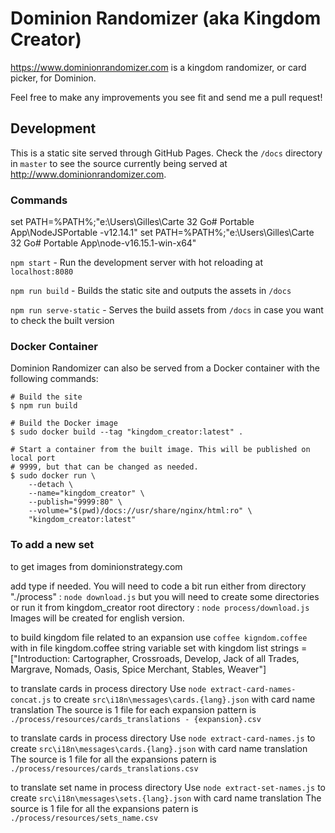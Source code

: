 # Dominion Randomizer (aka Kingdom Creator)

https://www.dominionrandomizer.com is a kingdom randomizer, or card picker, for Dominion.

Feel free to make any improvements you see fit and send me a pull request!

## Development
This is a static site served through GitHub Pages. Check the `/docs` directory in `master` to see the source currently being served at http://www.dominionrandomizer.com.

### Commands


set PATH=%PATH%;"e:\Users\Gilles\Carte 32 Go\# Portable App\NodeJSPortable -v12.14.1"
set PATH=%PATH%;"e:\Users\Gilles\Carte 32 Go\# Portable App\node-v16.15.1-win-x64"

`npm start` - Run the development server with hot reloading at `localhost:8080`

`npm run build` - Builds the static site and outputs the assets in `/docs`

`npm run serve-static` - Serves the build assets from `/docs` in case you want to check the built version

### Docker Container

Dominion Randomizer can also be served from a Docker container with the
following commands:

```shell
# Build the site
$ npm run build

# Build the Docker image
$ sudo docker build --tag "kingdom_creator:latest" .

# Start a container from the built image. This will be published on local port
# 9999, but that can be changed as needed.
$ sudo docker run \
    --detach \
    --name="kingdom_creator" \
    --publish="9999:80" \
    --volume="$(pwd)/docs://usr/share/nginx/html:ro" \
    "kingdom_creator:latest"
```

### To add a new set

to get images from dominionstrategy.com

add type if needed. You will need to code a bit
run either from directory "./process" : 
`node download.js`
but you will need to create some directories
or run it from kingdom_creator root directory : 
`node process/download.js`
Images will be created for english version.

to build kingdom file related to an expansion use
`coffee kigndom.coffee`
with in file kingdom.coffee
string variable set with kingdom list 
strings = ["Introduction: Cartographer, Crossroads, Develop, Jack of all Trades, Margrave, Nomads, Oasis, Spice Merchant, Stables, Weaver"]


to translate cards in process directory 
Use `node extract-card-names-concat.js`
to create `src\i18n\messages\cards.{lang}.json` with card name translation
The source is 1 file for each expansion
pattern is `./process/resources/cards_translations - {expansion}.csv`

to translate cards in process directory 
Use `node extract-card-names.js`
to create `src\i18n\messages\cards.{lang}.json` with card name translation
The source is 1 file for all the expansions
patern is `./process/resources/cards_translations.csv`

to translate set name in process directory 
Use `node extract-set-names.js`
to create `src\i18n\messages\sets.{lang}.json` with card name translation
The source is 1 file for all the expansions
patern is `./process/resources/sets_name.csv`
